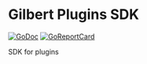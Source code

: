 # Gilbert Plugins SDK

[![GoDoc](https://godoc.org/github.com/go-gilbert/gilbert-sdk?status.svg)](https://godoc.org/github.com/go-gilbert/gilbert-sdk)
[![GoReportCard](https://goreportcard.com/badge/github.com/go-gilbert/gilbert-sdk)](https://goreportcard.com/report/github.com/go-gilbert/gilbert-sdk)

SDK for plugins

